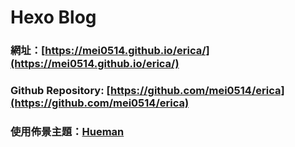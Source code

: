 # Hexo Blog

### 網址：[https://mei0514.github.io/erica/](https://mei0514.github.io/erica/)

### Github Repository: [https://github.com/mei0514/erica](https://github.com/mei0514/erica)

### 使用佈景主題：[Hueman](https://github.com/ppoffice/hexo-theme-hueman)
